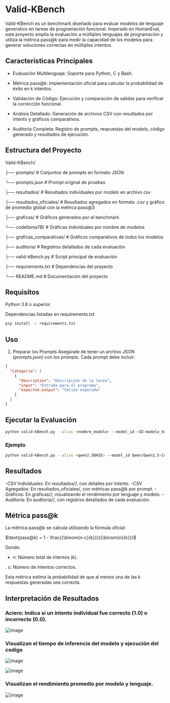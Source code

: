 # Valid-KBench
Valid-KBench es un benchmark diseñado para evaluar modelos de lenguaje generativo en tareas de programación funcional. Inspirado en HumanEval, este proyecto amplía la evaluación a múltiples lenguajes de programación y utiliza la métrica pass@k para medir la capacidad de los modelos para generar soluciones correctas en múltiples intentos.
## Características Principales
- Evaluación Multilenguaje: Soporte para Python, C y Bash.

- Métrica pass@k: Implementación oficial para calcular la probabilidad de éxito en k intentos.

- Validación de Código: Ejecución y comparación de salidas para verificar la corrección funcional.

- Análisis Detallado: Generación de archivos CSV con resultados por intento y gráficos comparativos.

- Auditoría Completa: Registro de prompts, respuestas del modelo, código generado y resultados de ejecución.

## Estructura del Proyecto
Valid-KBench/



├── prompts/             # Conjuntos de prompts en formato JSON

└── prompts.json         # Prompt original de pruebas

├── resultados/          # Resultados individuales por modelo en archivo csv

├── resultados_oficiales/ # Resultados agregados en formato .csv y gráfico de promedio global con la métrica pass@3

├── graficas/            # Gráficos generados por el benchmark

   └── codellama7B/      # Gráficas individuales por nombre de modelos

├── graficas_comparativas/ # Gráficos comparativos de todos los modelos

├── auditoria/           # Registros detallados de cada evaluación

├── valid-kBench.py      # Script principal de evaluación

├── requirements.txt     # Dependencias del proyecto

└── README.md            # Documentación del proyecto


## Requisitos
Python 3.8 o superior

Dependencias listadas en requirements.txt

```bash
pip install -r requirements.txt
```
## Uso
1. Preparar los Prompts
Asegúrate de tener un archivo JSON (prompts.json) con los prompts. Cada prompt debe incluir:
```JSON
{
  "Categoria": [
    {
      "description": "Descripción de la tarea",
      "input": "Entrada para el programa",
      "expected_output": "Salida esperada"
    }
  ]
}
```
## Ejecutar la Evaluación
```sh
python valid-kBench.py --alias <nombre_modelo> --model_id <ID-modelo_huggingface>
```
### Ejemplo
```sh
python valid-kBench.py --alias <qwen2.5BASE> --model_id Qwen/Qwen2.5-Coder-7B
```
## Resultados
-CSV Individuales: En resultados/<alias>/, con detalles por intento.
-CSV Agregados: En resultados_oficiales/, con métricas pass@k por prompt.
-Gráficos: En graficas/<alias>/, visualizando el rendimiento por lenguaje y modelo.
-Auditoría: En auditoria/<alias>/, con registros detallados de cada evaluación.

## Métrica pass@k
La métrica pass@k se calcula utilizando la fórmula oficial:

   $\text{pass@k} = 1 - \frac{{\binom{n-c}{k}}}{{\binom{n}{k}}}$

Donde:

- n: Número total de intentos (k).

. c: Número de intentos correctos.

Esta métrica estima la probabilidad de que al menos una de las k respuestas generadas sea correcta.

## Interpretación de Resultados
### Aciero: Indica si un intento individual fue correcto (1.0) o incorrecto (0.0).

![image](https://github.com/user-attachments/assets/b4df51ae-c23a-498b-9311-7357e4c48b15)


### Visualizan el tiempo de inferencia del modelo y ejecución del codigo
![image](https://github.com/user-attachments/assets/5b020c46-c8c6-4c8a-8c33-8263df69a403)

![image](https://github.com/user-attachments/assets/6928803b-a14f-4f26-971b-47b6786a25e4)


### Visualizan el rendimiento promedio por modelo y lenguaje.

![image](https://github.com/user-attachments/assets/c4282b21-d510-479c-90b5-7f8611a2446a)

